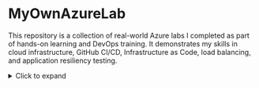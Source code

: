 # MyOwnAzureLab

This repository is a collection of real-world Azure labs I completed as part of hands-on learning and DevOps training. It demonstrates my skills in cloud infrastructure, GitHub CI/CD, Infrastructure as Code, load balancing, and application resiliency testing.

<details>
  <summary>Click to expand</summary>

  Hidden content goes here. You can include:
  
  - Bullet points
  - Code blocks
  - Images
  - **Markdown formatting**

</details>
